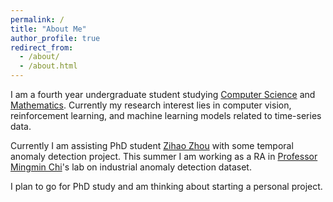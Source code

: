 ```yaml
---
permalink: /
title: "About Me"
author_profile: true
redirect_from: 
  - /about/
  - /about.html
---
```


I am a fourth year undergraduate student studying [Computer Science](https://cse.ucsd.edu/) and [Mathematics](https://math.ucsd.edu/). Currently my research interest lies in computer vision, reinforcement learning, and machine learning models related to time-series data.

Currently I am assisting PhD student [Zihao Zhou](https://zzhou.info/) with some temporal anomaly detection project. This summer I am working as a RA in [Professor Mingmin Chi](https://www.aminer.cn/profile/mingmin-chi/53f42fb6dabfaec22ba35802)'s lab on industrial anomaly detection dataset.

I plan to go for PhD study and am thinking about starting a personal project.
